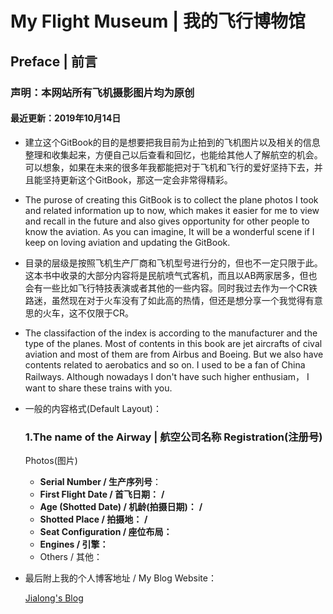 # My Flight Museum |  我的飞行博物馆

## Preface | 前言

### 声明：本网站所有飞机摄影图片均为原创

#### 最近更新：2019年10月14日

* 建立这个GitBook的目的是想要把我目前为止拍到的飞机图片以及相关的信息整理和收集起来，方便自己以后查看和回忆，也能给其他人了解航空的机会。可以想象，如果在未来的很多年我都能把对于飞机和飞行的爱好坚持下去，并且能坚持更新这个GitBook，那这一定会非常得精彩。

* The purose of creating this GitBook is to collect the plane photos I took and related information up to now, which makes it easier for me to view and recall in the future and also gives opportunity for other people to know the aviation. As you can imagine, It will be a wonderful scene if I keep on loving aviation and updating the GitBook.

* 目录的层级是按照飞机生产厂商和飞机型号进行分的，但也不一定只限于此。这本书中收录的大部分内容将是民航喷气式客机，而且以AB两家居多，但也会有一些比如飞行特技表演或者其他的一些内容。同时我过去作为一个CR铁路迷，虽然现在对于火车没有了如此高的热情，但还是想分享一个我觉得有意思的火车，这不仅限于CR。

* The classifaction of the index is according to the manufacturer and the type of the planes. Most of contents in this book are jet aircrafts of cival aviation and most of them are from Airbus and Boeing. But we also have contents related to aerobatics and so on. I used to be a fan of China Railways. Although nowadays I don't have such higher enthusiam， I want to share these trains with you.

* 一般的内容格式(Default Layout)：

  ### 1.The name of the Airway | 航空公司名称     Registration(注册号)

  Photos(图片)

  - **Serial Number / 生产序列号**：
  - **First Flight Date / 首飞日期：**  **/**  
  - **Age (Shotted Date) / 机龄(拍摄日期)：**  **/**  
  - **Shotted Place / 拍摄地：**  **/**  
  - **Seat Configuration / 座位布局：**
  - **Engines / 引擎：**
  - Others / 其他：




* 最后附上我的个人博客地址 / My Blog Website：

  [Jialong's Blog](eternityqjl.top)